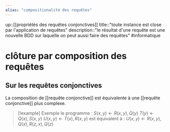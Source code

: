```yaml
---
alias: "compositionalité des requêtes"
---
```

up::[[propriétés des requêtes conjonctives]]
title::"toute instance est close par l'application de requêtes"
description::"le résultat d'une requête est une nouvelle BDD sur laquelle on peut aussi faire des requêtes"
#informatique 
# clôture par composition des requêtes

## Sur les requêtes conjonctives
La composition de [[requête conjonctive]] est équivalente à une [[requête conjonctive]] plus complexe.

> [!example] Exemple 
> le programme :
> $S(x, y) \leftarrow R(x, y), Q(y)$
> $T(y) \leftarrow Q(x), S(x, y)$
> $U(x, y) \leftarrow T(x), R(x, y)$
> est équivalent à : 
> $U(x, y) \leftarrow R(x, y), Q(x), R(z, x), Q(z)$

